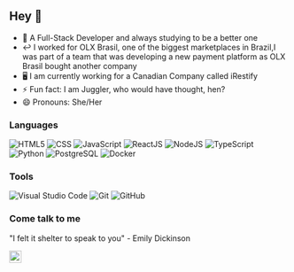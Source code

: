 ## Hey 👋

- 🌱 A Full-Stack Developer and always studying to be a better one
- ↩️ I worked for OLX Brasil, one of the biggest marketplaces in Brazil,I was part of a team that was developing a new payment platform as OLX Brasil bought another company 
- 🖥️ I am currently working for a Canadian Company called iRestify
- ⚡ Fun fact: I am  Juggler, who would have thought, hen?
- 😄 Pronouns: She/Her

### Languages

![HTML5](https://img.shields.io/badge/-HTML5-333333?style=flat&logo=HTML5)
![CSS](https://img.shields.io/badge/-CSS-333333?style=flat&logo=CSS3&logoColor=1572B6)
![JavaScript](https://img.shields.io/badge/-JavaScript-333333?style=flat&logo=javascript)
![ReactJS](https://img.shields.io/badge/-React-333333?style=flat&logo=react)
![NodeJS](https://img.shields.io/badge/-Node.js-333333?style=flat&logo=node.js)
![TypeScript](https://img.shields.io/badge/-TypeScript-333333?style=flat&logo=typescript)
![Python](https://img.shields.io/badge/-Python-333333?style=flat&logo=python)
![PostgreSQL](https://img.shields.io/badge/-PostgreSQL-333333?style=flat&logo=postgresql)
![Docker](https://img.shields.io/badge/-Docker-333333?style=flat&logo=Docker)

### Tools

![Visual Studio Code](https://img.shields.io/badge/-Visual%20Studio%20Code-333333?style=flat&logo=visual-studio-code&logoColor=007ACC)
![Git](https://img.shields.io/badge/-Git-333333?style=flat&logo=git)
![GitHub](https://img.shields.io/badge/-GitHub-333333?style=flat&logo=github)

### Come talk to me
"I felt it shelter to speak to you" - Emily Dickinson

[<img align="left" alt="holisitc_developer | LinkedIn" width="22px" src="https://cdn.jsdelivr.net/npm/simple-icons@v3/icons/linkedin.svg" />][linkedin]



[linkedin]: https://www.linkedin.com/in/lia-ximenes-204838202/



